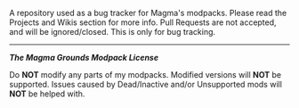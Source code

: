 A repository used as a bug tracker for Magma's modpacks. Please read the Projects and Wikis section for
more info. Pull Requests are not accepted, and will be ignored/closed. This is only for bug tracking.

--------------------------------------------------------------------------------------------------------------------------------------------------------------------------------

***The Magma Grounds Modpack License***

Do **NOT** modify any parts of my modpacks. Modified versions will **NOT** be supported.
Issues caused by Dead/Inactive and/or Unsupported mods will **NOT** be helped with.
